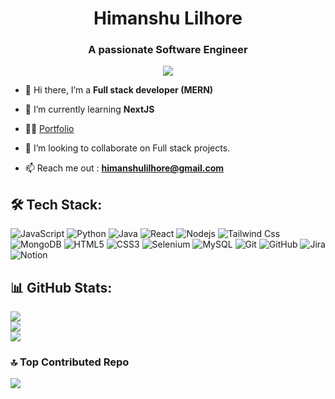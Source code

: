 <h1 align="center">Himanshu Lilhore</h1>
<h3 align="center">A passionate Software Engineer</h3>

<p align="center">
  <img src="https://komarev.com/ghpvc/?username=Himanshu-Lilhore&color=blue&style=flat">
</p>

- 🔭 Hi there, I’m a **Full stack developer (MERN)**

- 🌱 I’m currently learning **NextJS**

- 👨‍💻 [Portfolio](https://himanshu-lilhore.github.io/Portfolio-Website/)

- 👯 I’m looking to collaborate on Full stack projects.

- 📫 Reach me out : **himanshulilhore@gmail.com**


## 🛠 Tech Stack:

![JavaScript](https://img.shields.io/badge/javascript-%23323330.svg?style=for-the-badge&logo=javascript&logoColor=%23F7DF1E)
![Python](https://img.shields.io/badge/python-3670A0?style=for-the-badge&logo=python&logoColor=ffdd54)
![Java](https://img.shields.io/badge/-Java-%23F7DF1C?style=for-the-badge&logo=Java&logoColor=000000&labelColor=%23F7DF1C&color=%23FF9E5A)
![React](https://img.shields.io/badge/react-%2320232a.svg?style=for-the-badge&logo=react&logoColor=%2361DAFB)
![Nodejs](https://img.shields.io/badge/-Nodejs-339933?style=for-the-badge&logo=Node.js&logoColor=ffffff)
![Tailwind Css](https://img.shields.io/badge/Tailwind_CSS-38B2AC?style=for-the-badge&logo=tailwind-css&logoColor=white)
![MongoDB](https://img.shields.io/badge/MongoDB-4EA94B?style=for-the-badge&logo=mongodb&logoColor=white)
![HTML5](https://img.shields.io/badge/-HTML5-%23E45D27?style=for-the-badge&logo=html5&logoColor=ffffff)
![CSS3](https://img.shields.io/badge/-CSS3-%231572B6?style=for-the-badge&logo=css3)
![Selenium](https://img.shields.io/badge/selenium-00b400.svg?style=for-the-badge&logo=selenium&logoColor=white)
![MySQL](https://img.shields.io/badge/mysql-00758f?style=for-the-badge&logo=mysql&logoColor=white)
![Git](https://img.shields.io/badge/-Git-%23F05032?style=for-the-badge&logo=git&logoColor=%23ffffff)
![GitHub](https://img.shields.io/badge/-GitHub-181717?style=for-the-badge&logo=github)
![Jira](https://img.shields.io/badge/jira-%230A0FFF.svg?style=for-the-badge&logo=jira&logoColor=white)
![Notion](https://img.shields.io/badge/Notion-%23000000.svg?style=for-the-badge&logo=notion&logoColor=white)



## 📊 GitHub Stats:
![](https://github-readme-stats.vercel.app/api?username=Himanshu-Lilhore&theme=dark&hide_border=false&include_all_commits=true&count_private=true)<br/>
![](https://github-readme-streak-stats.herokuapp.com/?user=Himanshu-Lilhore&theme=dark&hide_border=false)<br/>
![](https://github-readme-stats.vercel.app/api/top-langs/?username=Himanshu-Lilhore&theme=dark&hide_border=false&include_all_commits=false&count_private=false&layout=compact)

### 🔝 Top Contributed Repo
![](https://github-contributor-stats.vercel.app/api?username=Himanshu-Lilhore&limit=5&theme=tokyonight&combine_all_yearly_contributions=true)
